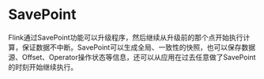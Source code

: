 # SavePoint

Flink通过SavePoint功能可以升级程序，然后继续从升级前的那个点开始执行计算，保证数据不中断。SavePoint可以生成全局、一致性的快照，也可以保存数据源、Offset、Operator操作状态等信息，还可以从应用在过去任意做了SavePoint的时刻开始继续执行。

